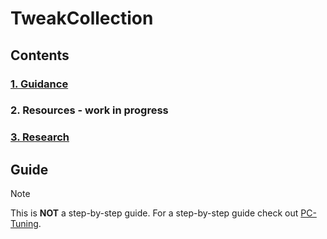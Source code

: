 # TweakCollection

## Contents

### [1. Guidance](Guidance.md)

### 2. Resources - work in progress

### [3. Research](Research.md)

## Guide

> [!Note]
> This is **NOT** a step-by-step guide. For a step-by-step guide check out [PC-Tuning](https://github.com/valleyofdoom/PC-Tuning).